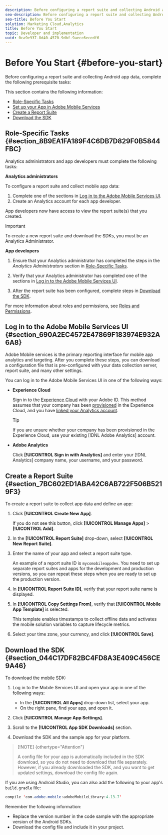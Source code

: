 ```yaml
---
description: Before configuring a report suite and collecting Android app data, complete the following prerequisite tasks 
seo-description: Before configuring a report suite and collecting Android app data, complete the following prerequisite tasks 
seo-title: Before You Start
solution: Marketing Cloud,Analytics
title: Before You Start
topic: Developer and implementation
uuid: 0ca9e937-8d40-4570-9dbf-9aecc6ecedf6
---
```


# Before You Start {#before-you-start}

Before configuring a report suite and collecting Android app data, complete the following prerequisite tasks:

This section contains the following information:

* [Role-Specific Tasks](../getting-started/requirements.md#section_8B9EA1FA189F4C6DB7D829F0B5844FBC) 
* [Set up your App in Adobe Mobile Services](../getting-started/requirements.md#section_690A2EC4572E47869F183974E932A6A8) 
* [Create a Report Suite](../getting-started/requirements.md#section_7BC602ED1ABA42C6AB722F506B5219F3) 
* [Download the SDK](../getting-started/requirements.md#section_044C17DF82BC4FD8A3E409C456CE9A46)

## Role-Specific Tasks {#section_8B9EA1FA189F4C6DB7D829F0B5844FBC}

Analytics administrators and app developers must complete the following tasks:

**Analytics administrators**

To configure a report suite and collect mobile app data:

1. Complete one of the sections in [Log in to the Adobe Mobile Services UI](../getting-started/requirements.md#section_690A2EC4572E47869F183974E932A6A8). 
1. Create an Analytics account for each app developer.

App developers now have access to view the report suite(s) that you created.

>[!IMPORTANT]
>
>To create a new report suite and download the SDKs, you must be an Analytics Administrator.

**App developers**

1. Ensure that your Analytics administrator has completed the steps in the *Analytics Administrators* section in [Role-Specific Tasks](../getting-started/requirements.md#section_8B9EA1FA189F4C6DB7D829F0B5844FBC). 

1. Verify that your Analytics administrator has completed one of the sections in [Log in to the Adobe Mobile Services UI](../getting-started/requirements.md#section_690A2EC4572E47869F183974E932A6A8). 
1. After the report suite has been configured, complete steps in [Download the SDK](../getting-started/requirements.md#section_044C17DF82BC4FD8A3E409C456CE9A46).

For more information about roles and permissions, see [Roles and Permissions](https://marketing.adobe.com/resources/help/en_US/mobile/c_mob_roles-and-permissions.html).

## Log in to the Adobe Mobile Services UI {#section_690A2EC4572E47869F183974E932A6A8}

Adobe Mobile services is the primary reporting interface for mobile app analytics and targeting. After you complete these steps, you can download a configuration file that is pre-configured with your data collection server, report suite, and many other settings.

You can log in to the Adobe Mobile Services UI in one of the following ways:

* **Experience Cloud**

  Sign in to the [Experience Cloud](https://marketing.adobe.com) with your Adobe ID. This method assumes that your company has been [provisioned](https://marketing.adobe.com/resources/help/en_US/mcloud/?f=admin_getting_started) in the Experience Cloud, and you have [linked your Analytics account](https://marketing.adobe.com/resources/help/en_US/mcloud/?f=t_link_accounts).

  >[!TIP]
  >
  >If you are unsure whether your company has been provisioned in the Experience Cloud, use your existing [!DNL Adobe Analytics] account.

* **Adobe Analytics**

  Click **[!UICONTROL Sign in with Analytics]** and enter your [!DNL Analytics] company name, your username, and your password.

## Create a Report Suite {#section_7BC602ED1ABA42C6AB722F506B5219F3}

To create a report suite to collect app data and define an app:

1. Click **[!UICONTROL Create New App]**.

   If you do not see this button, click **[!UICONTROL Manage Apps]** > **[!UICONTROL Add]**. 

1. In the **[!UICONTROL Report Suite]** drop-down, select **[!UICONTROL New Report Suite]**. 

1. Enter the name of your app and select a report suite type.

   An example of a report suite ID is `mycomobileappdev`. You need to set up separate report suites and apps for the development and production versions, so you can repeat these steps when you are ready to set up the production version. 
1. In **[!UICONTROL Report Suite ID]**, verify that your report suite name is displayed. 
1. In **[!UICONTROL Copy Settings From]**, verify that **[!UICONTROL Mobile App Template]** is selected.

   This template enables timestamps to collect offline data and activates the mobile solution variables to capture lifecycle metrics. 

1. Select your time zone, your currency, and click **[!UICONTROL Save]**.

## Download the SDK {#section_044C17DF82BC4FD8A3E409C456CE9A46}

To download the mobile SDK:

1. Log in to the Mobile Services UI and open your app in one of the following ways:

    * In the **[!UICONTROL All Apps]** drop-down list, select your app. 
    * On the right pane, find your app, and open it.

1. Click **[!UICONTROL Manage App Settings]**. 
1. Scroll to the **[!UICONTROL App SDK Downloads]** section. 
1. Download the SDK and the sample app for your platform.

>[!NOTE] {othertype="Attention"}
>
>A config file for your app is automatically included in the SDK download, so you do not need to download that file separately. However, if you already downloaded the SDK, and you want to get updated settings, download the config file again.

If you are using Android Studio, you can also add the following to your app's `build.gradle` file:

```java
compile 'com.adobe.mobile:adobeMobileLibrary:4.13.7'

```

Remember the following information:

* Replace the version number in the code sample with the appropriate version of the Android SDKs. 
* Download the config file and include it in your project.

